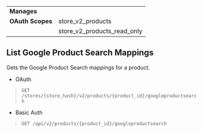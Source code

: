 |||
|---|---|
| **Manages** |
| **OAuth Scopes** | store_v2_products
||store_v2_products_read_only

## <span class="jumptarget"> List Google Product Search Mappings </span>

Gets the Google Product Search mappings for a product.

*   OAuth
>`GET /stores/{store_hash}/v2/products/{product_id}/googleproductsearch`
*   Basic Auth
>`GET /api/v2/products/{product_id}/googleproductsearch`
